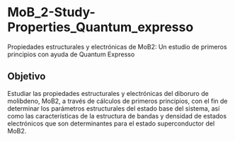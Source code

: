 # MoB_2-Study-Properties_Quantum_expresso

Propiedades estructurales y electrónicas de MoB2: Un estudio de primeros principios con ayuda de Quantum Expresso

## Objetivo

Estudiar las propiedades estructurales y electrónicas del diboruro de molibdeno, MoB2, a través de cálculos de primeros principios, con el fin de determinar los parámetros estructurales del estado base del sistema, así como las características de la estructura de bandas y densidad de estados electrónicos que son determinantes para el estado superconductor del MoB2.
